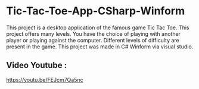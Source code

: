 # Tic-Tac-Toe-App-CSharp-Winform
This project is a desktop application of the famous game Tic Tac Toe. This project offers many levels.
You have the choice of playing with another player or playing against the computer. Different levels of difficulty are present in the game.
This project was made in C# Winform via visual studio.

## Video Youtube :
https://youtu.be/FEJcm7Qa5nc

